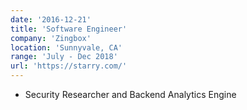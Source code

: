 ```yaml
---
date: '2016-12-21'
title: 'Software Engineer'
company: 'Zingbox'
location: 'Sunnyvale, CA'
range: 'July - Dec 2018'
url: 'https://starry.com/'
---
```


- Security Researcher and Backend Analytics Engine
